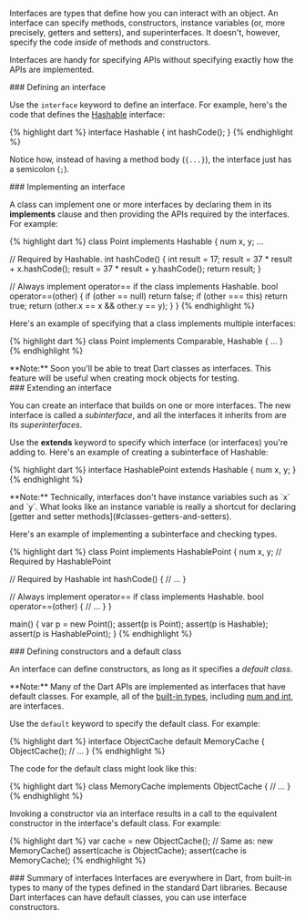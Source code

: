 Interfaces are types that define how you can interact with an object.
An interface can specify methods,
constructors,
instance variables
(or, more precisely, getters and setters),
and superinterfaces.
It doesn't, however, specify the code _inside_ of
methods and constructors.

Interfaces are handy for specifying APIs
without specifying exactly how the APIs are implemented.


<section id="interfaces-defining" markdown="1">
### Defining an interface

Use the `interface` keyword to define an interface.
For example, here's the code that defines the
[Hashable](http://api.dartlang.org/dart_core/Hashable.html) interface:

{% highlight dart %}
interface Hashable {
  int hashCode();
}
{% endhighlight %}

Notice how, instead of having a method body (`{...}`),
the interface just has a semicolon (`;`).
</section>


<section id="interfaces-implementing" markdown="1">
### Implementing an interface

A class can implement one or more interfaces
by declaring them in its **implements** clause
and then providing the APIs required by the interfaces.
For example:

{% highlight dart %}
class Point implements Hashable {
  num x, y;
  ...

  // Required by Hashable.
  int hashCode() {
    int result = 17;
    result = 37 * result + x.hashCode();
    result = 37 * result + y.hashCode();
    return result;
  }
  
  // Always implement operator== if the class implements Hashable.
  bool operator==(other) {
    if (other == null) return false;
    if (other === this) return true;
    return (other.x == x && other.y == y);
  }
}
{% endhighlight %}

Here's an example of
specifying that a class implements multiple interfaces:

{% highlight dart %}
class Point implements Comparable, Hashable {
  ...
}
{% endhighlight %}

<aside class="note" markdown="1">
  **Note:**
  Soon you'll be able to treat Dart classes as interfaces.
  This feature will be useful when creating mock objects for testing.
</aside>

</section>


<section id="interfaces-extending" markdown="1">
### Extending an interface

You can create an interface
that builds on one or more interfaces.
The new interface is called a _subinterface_,
and all the interfaces it inherits from are its _superinterfaces_.

Use the **extends** keyword
to specify which interface (or interfaces) you're adding to.
Here's an example of creating a subinterface of Hashable:

{% highlight dart %}
interface HashablePoint extends Hashable {
  num x, y;
}
{% endhighlight %}

<aside class="note" markdown="1">
  **Note:**
  Technically, interfaces don't have instance variables
  such as `x` and `y`.
  What looks like an instance variable is really a
  shortcut for declaring
  [getter and setter methods](#classes-getters-and-setters).
</aside>

Here's an example of implementing a subinterface
and checking types.

{% highlight dart %}
class Point implements HashablePoint {
  num x, y; // Required by HashablePoint

  // Required by Hashable
  int hashCode() {
    // ...
  }

  // Always implement operator== if class implements Hashable.
  bool operator==(other) {
    // ...
  }
}

main() {
  var p = new Point();
  assert(p is Point);
  assert(p is Hashable);
  assert(p is HashablePoint);
}
{% endhighlight %}
</section>


<section id="interfaces-default-class" markdown="1">
### Defining constructors and a default class

An interface can define constructors,
as long as it specifies a _default class_.

<aside class="note" markdown="1">
  **Note:**
  Many of the Dart APIs are implemented as
  interfaces that have default classes.
  For example, all of the <a href="#built-in-types">built-in types</a>,
  including <a href="#numbers">num and int</a>, are interfaces.
</aside>

Use the `default` keyword to specify
the default class.
For example:

{% highlight dart %}
interface ObjectCache default MemoryCache {
  ObjectCache();
  // ...
}
{% endhighlight %}

The code for the default class might look like this:

{% highlight dart %}
class MemoryCache implements ObjectCache {
  // ...
}
{% endhighlight %}

Invoking a constructor via an interface
results in a call to the equivalent constructor
in the interface's default class.
For example:

{% highlight dart %}
var cache = new ObjectCache(); // Same as: new MemoryCache()
assert(cache is ObjectCache);
assert(cache is MemoryCache);
{% endhighlight %}

</section>


<section id="interfaces-summary" markdown="1">
### Summary of interfaces
Interfaces are everywhere in Dart,
from built-in types to
many of the types defined in the standard Dart libraries.
Because Dart interfaces can have default classes,
you can use interface constructors.
</section>
